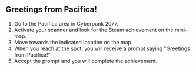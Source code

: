 ## Greetings from Pacifica!

1. Go to the Pacifica area in Cyberpunk 2077. 
2. Activate your scanner and look for the Steam achievement on the mini-map. 
3. Move towards the indicated location on the map. 
4. When you reach at the spot, you will receive a prompt saying "Greetings from Pacifica!" 
5. Accept the prompt and you will complete the achievement.
